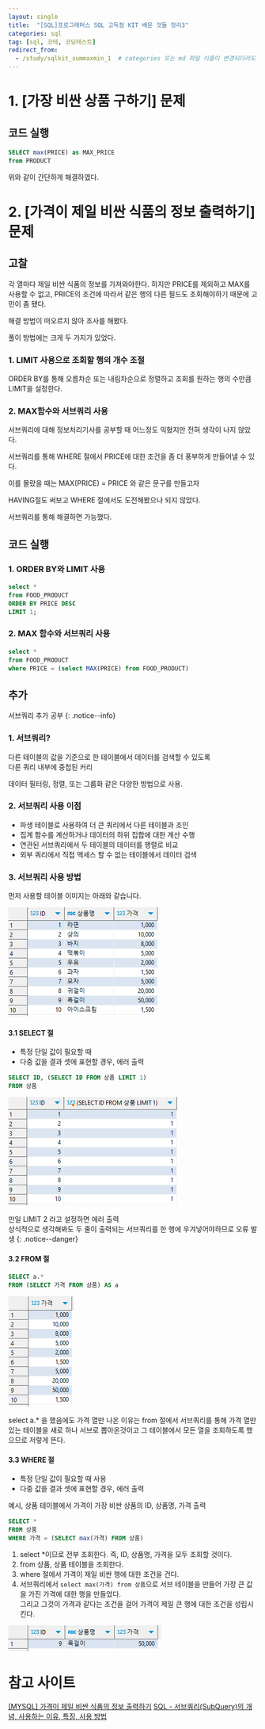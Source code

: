 ```yaml
---
layout: single
title:  "[SQL]프로그래머스 SQL 고득점 KIT 배운 것들 정리3"
categories: sql
tag: [sql, 코테, 코딩테스트]
redirect_from:
  - /study/sqlkit_summaxmin_1  # categories 또는 md 파일 이름이 변경되더라도 이 포스트로 올 수 있도록 redirect
---
```


# 1. [가장 비싼 상품 구하기] 문제

## 코드 실행
```sql
SELECT max(PRICE) as MAX_PRICE
from PRODUCT
```

위와 같이 간단하게 해결하였다.  


# 2. [가격이 제일 비싼 식품의 정보 출력하기] 문제

## 고찰

각 열마다 제일 비싼 식품의 정보를 가져와야한다.
하지만 PRICE를 제외하고 MAX를 사용할 수 없고,
PRICE의 조건에 따라서 같은 행의 다른 필드도 조회해야하기 때문에 고민이 좀 됐다.  

해결 방법이 떠오르지 않아 조사를 해봤다.  

풀이 방법에는 크게 두 가지가 있었다.

### 1. LIMIT 사용으로 조회할 행의 개수 조절

ORDER BY를 통해 오름차순 또는 내림차순으로 정렬하고 조회를 원하는 행의 수만큼 LIMIT을 설정한다.

### 2. MAX함수와 **서브쿼리** 사용

서브쿼리에 대해 정보처리기사를 공부할 때 어느정도 익혔지만 전혀 생각이 나지 않았다.  

서브쿼리를 통해 WHERE 절에서 PRICE에 대한 조건을 좀 더 풍부하게 만들어낼 수 있다.

이를 몰랐을 때는 MAX(PRICE) = PRICE 와 같은 문구를 만들고자  

HAVING절도 써보고 WHERE 절에서도 도전해봤으나 되지 않았다.  

서브쿼리를 통해 해결하면 가능했다.  

## 코드 실행

### 1. ORDER BY와 LIMIT 사용
```sql
select *
from FOOD_PRODUCT
ORDER BY PRICE DESC
LIMIT 1;
```

### 2. MAX 함수와 서브쿼리 사용
```sql
select *
from FOOD_PRODUCT
where PRICE = (select MAX(PRICE) from FOOD_PRODUCT)
```

## 추가

서브쿼리 추가 공부
{: .notice--info}

### 1. 서브쿼리?

다른 테이블의 값을 기준으로 한 테이블에서 데이터를 검색할 수 있도록  
다른 쿼리 내부에 중첩된 커리  

데이터 필터링, 정렬, 또는 그룹화 같은 다양한 방법으로 사용.

### 2. 서브쿼리 사용 이점

* 파생 테이블로 사용하여 더 큰 쿼리에서 다른 테이블과 조인
* 집계 함수를 계산하거나 데이터의 하위 집합에 대한 계산 수행
* 연관된 서브쿼리에서 두 테이블의 데이터를 행렬로 비교
* 외부 쿼리에서 직접 액세스 할 수 없는 테이블에서 데이터 검색

### 3. 서브쿼리 사용 방법

먼저 사용할 테이블 이미지는 아래와 같습니다.  

![img.png](/images/2024-03-25/product-table.png)


#### 3.1 SELECT 절

* 특정 단일 값이 필요할 때
* 다중 값을 결과 셋에 표현할 경우, 에러 출력

```sql
SELECT ID, (SELECT ID FROM 상품 LIMIT 1)
FROM 상품
```
![img.png](/images/2024-03-25/subquery-select-ex.png)

만일 LIMIT 2 라고 설정하면 에러 출력  
상식적으로 생각해봐도 두 줄이 출력되는 서브쿼리를 한 행에 우겨넣어야하므로 오류 발생
{: .notice--danger}

#### 3.2 FROM 절

```sql
SELECT a.*
FROM (SELECT 가격 FROM 상품) AS a
```

![img.png](/images/2024-03-25/from-subquery-ex.png)

select a.* 을 했음에도 가격 열만 나온 이유는 from 절에서 서브쿼리를 통해 가격 열만 있는 테이블을 새로 하나 서브로 뽑아온것이고 그 테이블에서 모든 열을 조회하도록 했으므로 저렇게 뜬다.  

#### 3.3 WHERE 절

* 특정 단일 값이 필요할 때 사용
* 다중 값을 결과 셋에 표현할 경우, 에러 출력

예시, 상품 테이블에서 가격이 가장 비싼 상품의 ID, 상품명, 가격 출력

```sql
SELECT *
FROM 상품
WHERE 가격 = (SELECT max(가격) FROM 상품)
```

1. select *이므로 전부 조회한다. 즉, ID, 상품명, 가격을 모두 조회할 것이다.
2. from 상품, 상품 테이블을 조회한다.
3. where 절에서 가격이 제일 비싼 행에 대한 조건을 건다.
4. 서브쿼리에서 `select max(가격) from 상품`으로 서브 테이블을 만들어 가장 큰 값을 가진 가격에 대한 행을 만들었다.  
그리고 그것이 가격과 같다는 조건을 걸어 가격이 제일 큰 행에 대한 조건을 성립시킨다.

![img.png](/images/2024-03-25/subquery-max(price)-ex.png)


# 참고 사이트
[[MYSQL] 가격이 제일 비싼 식품의 정보 출력하기](https://suminii.tistory.com/entry/MYSQL-%EA%B0%80%EA%B2%A9%EC%9D%B4-%EC%A0%9C%EC%9D%BC-%EB%B9%84%EC%8B%BC-%EC%8B%9D%ED%92%88%EC%9D%98-%EC%A0%95%EB%B3%B4-%EC%B6%9C%EB%A0%A5%ED%95%98%EA%B8%B0)
[SQL - 서브쿼리(SubQuery)의 개념, 사용하는 이유, 특징, 사용 방법](https://luvris2.tistory.com/514#google_vignette)
